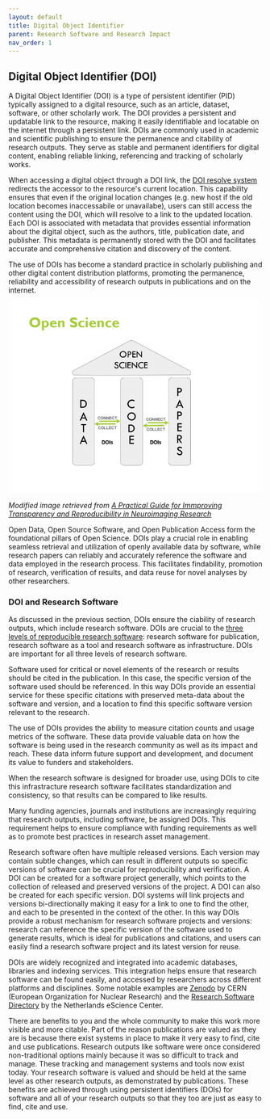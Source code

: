 ```yaml
---
layout: default
title: Digital Object Identifier
parent: Research Software and Research Impact
nav_order: 1
---
```


## Digital Object Identifier (DOI)

A Digital Object Identifier (DOI) is a type of persistent identifier (PID) typically assigned to a digital resource, such as an article, dataset, software, or other scholarly work. The DOI provides a persistent and updatable link to the resource, making it easily identifiable and locatable on the internet through a persistent link. DOIs are commonly used in academic and scientific publishing to ensure the permanence and citability of research outputs. They serve as stable and permanent identifiers for digital content, enabling reliable linking, referencing and tracking of scholarly works.  

When accessing a digital object through a DOI link, the [DOI resolve system](https://www.doi.org/) redirects the accessor to the resource's current location. This capability ensures that even if the original location changes (e.g. new host if the old location becomes inaccessabile or unavailabe), users can still access the content using the DOI, which will resolve to a link to the updated location. Each DOI is associated with metadata that provides essential information about the digital object, such as the authors, title, publication date, and publisher. This metadata is permanently stored with the DOI and facilitates accurate and comprehensive citation and discovery of the content.  

The use of DOIs has become a standard practice in scholarly publishing and other digital content distribution platforms, promoting the permanence, reliability and accessibility of research outputs in publications and on the internet.  

![doi-open-science](assets/img/doi-open-science.jpg)  

_Modified image retrieved from [A Practical Guide for Immproving Transparency and Reproducibility in Neuroimaging Research](https://doi.org/10.1371/journal.pbio.1002506​)_  

Open Data, Open Source Software, and Open Publication Access form the foundational pillars of Open Science. DOIs play a crucial role in enabling seamless retrieval and utilization of openly available data by software, while research papers can reliably and accurately reference the software and data employed in the research process. This facilitates findability, promotion of research, verification of results, and data reuse for novel analyses by other researchers.  

### DOI and Research Software

As discussed in the previous section, DOIs ensure the ciability of research outputs, which include research software. DOIs are crucial to the [three levels of reproducible research software](https://mcmasterrs.github.io/lm_reproducible-rs/smp/smp.html#reproducibility-goal): research software for publication, research software as a tool and research software as infrastructure. DOIs are important for all three levels of research software.

Software used for critical or novel elements of the research or results should be cited in the publication. In this case, the specific version of the software used should be referenced. In this way DOIs provide an essential service for these specific citations with preserved meta-data about the software and version, and a location to find this specific software version relevant to the research.

The use of DOIs provides the ability to measure citation counts and usage metrics of the software. These data provide valuable data on how the software is being used in the research community as well as its impact and reach. These data inform future support and development, and document its value to funders and stakeholders.  

When the research software is designed for broader use, using DOIs to cite this infrastracture research software facilitates standardization and consistency, so that results can be compared to like results.

Many funding agencies, journals and institutions are increasingly requiring that research outputs, including software, be assigned DOIs. This requirement helps to ensure compliance with funding requirements as well as to promote best practices in research asset management.  

Research software often have multiple released versions. Each version may contain subtle changes, which can result in different outputs so specific versions of software can be crucial for reproducibility and verification. A DOI can be created for a software project generally, which points to the collection of released and preserved versions of the project. A DOI can also be created for each specific version. DOI systems will link projects and versions bi-directionally making it easy for a link to one to find the other, and each to be presented in the context of the other. In this way DOIs provide a robust mechanism for research software projects and versions: research can reference the specific version of the software used to generate results, which is ideal for publications and citations, and users can easily find a research software project and its latest version for reuse.

DOIs are widely recognized and integrated into academic databases, libraries and indexing services. This integration helps ensure that research software can be found easily, and accessed by researchers across different platforms and disciplines. Some notable examples are [Zenodo](https://zenodo.org/) by CERN (European Organization for Nuclear Research) and the [Research Software Directory](https://research-software-directory.org/) by the Netherlands eScience Center.  

There are benefits to you and the whole community to make this work more visible and more citable. Part of the reason publications are valued as they are is because there exist systems in place to make it very easy to find, cite and use publications. Research outputs like software were once considered non-traditional options mainly because it was so difficult to track and manage. These tracking and management systems and tools now exist today. Your research software is valued and should be held at the same level as other research outputs, as demonstrated by publications. These benefits are achieved through using persistent identifiers (DOIs) for software and all of your research outputs so that they too are just as easy to find, cite and use.
